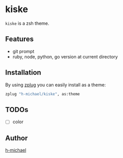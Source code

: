 kiske
========


`kiske` is a zsh theme.

## Features

- git prompt
- ruby, node, python, go version at current directory

## Installation

By using [zplug](https://github.com/zplug/zplug) you can easily install as a theme:

```zsh
zplug "h-michael/kiske", as:theme
```

## TODOs

- [ ] color

## Author

[h-michael](https://github.com/h-michael)
